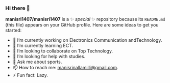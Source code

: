### Hi there 👋
**manisri1407/manisri1407** is a ✨ _special_ ✨ repository because its `README.md` (this file) appears on your GitHub profile.
Here are some ideas to get you started:
- 🔭 I’m currently working on Electronics Communication andTechnology.
- 🌱 I’m currently learning ECT.
- 👯 I’m looking to collaborate on Top Technology.
- 🤔 I’m looking for help with studies.
- 💬 Ask me about sports.
- 📫 How to reach me: manisrinallamilli@gmail.com.
- ⚡ Fun fact: Lazy.

